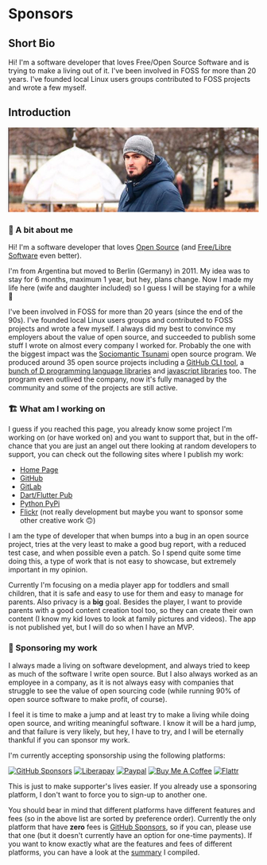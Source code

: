 # Sponsors

<!--
XXX: Don't include line breaks, this uses a broken Markdown implementation that
keeps line breaks.
-->

## Short Bio

<!--
This is used where your sponsorship is shared (e.g., social cards and
github.com/sponsors if you opt-in to be featured). Limit 250 characters.
-->

Hi! I'm a software developer that loves Free/Open Source Software and is trying to make a living out of it. I've been involved in FOSS for more than 20 years. I've founded local Linux users groups contributed to FOSS projects and wrote a few myself.

## Introduction

<!--
Your introduction is the main content that appears on your GitHub Sponsors
profile, so it is a great opportunity to help potential sponsors learn more
about you, your work, and why their sponsorship is important to you.
Limit 5,000 characters.
-->

![Me](https://github.com/llucax/llucax/raw/main/llucax.jpg)

### 👋 A bit about me

Hi! I'm a software developer that loves [Open Source](https://en.wikipedia.org/wiki/Open-source_software) (and [Free/Libre Software](https://en.wikipedia.org/wiki/Free_software) even better).

I'm from Argentina but moved to Berlin (Germany) in 2011. My idea was to stay for 6 months, maximum 1 year, but hey, plans change. Now I made my life here (wife and daughter included) so I guess I will be staying for a while 🙂

I've been involved in FOSS for more than 20 years (since the end of the 90s). I've founded local Linux users groups and contributed to FOSS projects and wrote a few myself. I always did my best to convince my employers about the value of open source, and succeeded to publish some stuff I wrote on almost every company I worked for. Probably the one with the biggest impact was the [Sociomantic Tsunami](https://github.com/sociomantic-tsunami/) open source program. We produced around 35 open source projects including a [GitHub CLI tool](https://github.com/sociomantic-tsunami/git-hub), a [bunch of D programming language libraries](https://github.com/sociomantic-tsunami?language=d) and [javascript libraries](https://github.com/sociomantic-tsunami?language=javascript) too. The program even outlived the company, now it's fully managed by the community and some of the projects are still active.

### 🏗️ What am I working on

I guess if you reached this page, you already know some project I'm working on (or have worked on) and you want to support that, but in the off-chance that you are just an angel out there looking at random developers to support, you can check out the following sites where I publish my work:

* [Home Page](https://llucax.com/)
* [GitHub](https://github.com/llucax)
* [GitLab](https://gitlab.com/llucax)
* [Dart/Flutter Pub](https://pub.dev/publishers/llucax.com/packages)
* [Python PyPi](https://pypi.org/user/llucax)
* [Flickr](https://www.flickr.com/photos/llucax) (not really development but maybe you want to sponsor some other creative work 🙃)

I am the type of developer that when bumps into a bug in an open source project, tries at the very least to make a good bug report, with a reduced test case, and when possible even a patch. So I spend quite some time doing this, a type of work that is not easy to showcase, but extremely important in my opinion.

Currently I'm focusing on a media player app for toddlers and small children, that it is safe and easy to use for them and easy to manage for parents. Also privacy is a **big** goal. Besides the player, I want to provide parents with a good content creation tool too, so they can create their own content (I know my kid loves to look at family pictures and videos). The app is not published yet, but I will do so when I have an MVP.

### 💖 Sponsoring my work

I always made a living on software development, and always tried to keep as much of the software I write open source. But I also always worked as an employee in a company, as it is not always easy with companies that struggle to see the value of open sourcing code (while running 90% of open source software to make profit, of course).

I feel it is time to make a jump and at least try to make a living while doing open source, and writing meaningful software. I know it will be a hard jump, and that failure is very likely, but hey, I have to try, and I will be eternally thankful if you can sponsor my work.

I'm currently accepting sponsorship using the following platforms:

[![GitHub Sponsors](https://img.shields.io/badge/-GitHub%20Sponsors-ea4aaa?logo=github)](https://github.com/sponsors/llucax) [![Liberapay](https://img.shields.io/badge/-Liberapay-f6c915?logo=liberapay&logoColor=black)](https://liberapay.com/llucax/donate) [![Paypal](https://img.shields.io/badge/-Paypal-0070ba?logo=paypal)](https://www.paypal.com/donate?hosted_button_id=UZRR3REUC4SY2) [![Buy Me A Coffee](https://img.shields.io/badge/-Buy%20Me%20A%20Coffee-ff813f?logo=buy-me-a-coffee&logoColor=black)](https://www.buymeacoffee.com/llucax) [![Flattr](https://img.shields.io/badge/-Flattr-6bc76b?logo=flattr)](https://flattr.com/@llucax)

This is just to make supporter's lives easier. If you already use a sponsoring platform, I don't want to force you to sign-up to another one.

You should bear in mind that different platforms have different features and fees (so in the above list are sorted by preference order). Currently the only platform that have **zero** fees is [GitHub Sponsors](https://github.com/sponsors/llucax), so if you can, please use that one (but it doesn't currently have an option for one-time payments). If you want to know exactly what are the features and fees of different platforms, you can have a look at the [summary](https://github.com/llucax/llucax/blob/main/sponsoring-platforms.md) I compiled.
